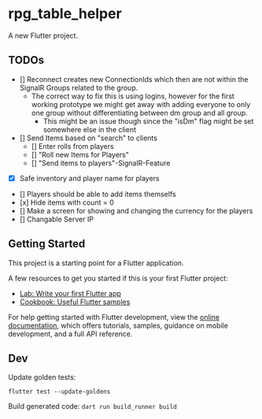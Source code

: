 # rpg_table_helper

A new Flutter project.

## TODOs

- [] Reconnect creates new ConnectionIds which then are not within the SignalR Groups related to the group.
  - The correct way to fix this is using logins, however for the first working prototype we might get away with adding everyone to only one group without differentiating between dm group and all group.
    - This might be an issue though since the "isDm" flag might be set somewhere else in the client
- [] Send Items based on "search" to clients
  - [] Enter rolls from players
  - [] "Roll new Items for Players"
  - [] "Send items to players"-SignalR-Feature
- [x] Safe inventory and player name for players
- [] Players should be able to add items themselfs
- [x] Hide items with count = 0
- [] Make a screen for showing and changing the currency for the players
- [] Changable Server IP
  
## Getting Started

This project is a starting point for a Flutter application.

A few resources to get you started if this is your first Flutter project:

- [Lab: Write your first Flutter app](https://docs.flutter.dev/get-started/codelab)
- [Cookbook: Useful Flutter samples](https://docs.flutter.dev/cookbook)

For help getting started with Flutter development, view the
[online documentation](https://docs.flutter.dev/), which offers tutorials,
samples, guidance on mobile development, and a full API reference.

## Dev

Update golden tests:

```flutter test --update-goldens```

Build generated code:
```dart run build_runner build```

